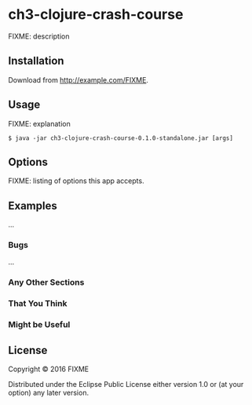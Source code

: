 # ch3-clojure-crash-course

FIXME: description

## Installation

Download from http://example.com/FIXME.

## Usage

FIXME: explanation

    $ java -jar ch3-clojure-crash-course-0.1.0-standalone.jar [args]

## Options

FIXME: listing of options this app accepts.

## Examples

...

### Bugs

...

### Any Other Sections
### That You Think
### Might be Useful

## License

Copyright © 2016 FIXME

Distributed under the Eclipse Public License either version 1.0 or (at
your option) any later version.
